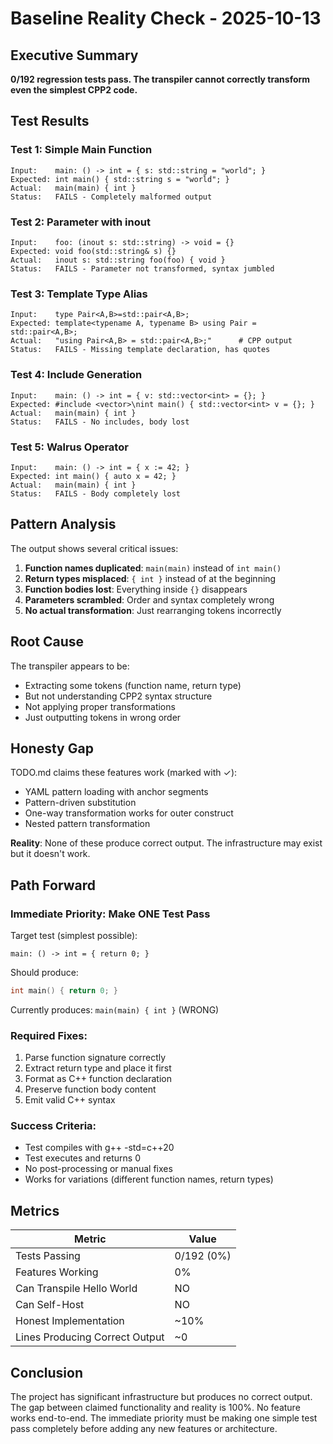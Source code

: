 # Baseline Reality Check - 2025-10-13

## Executive Summary
**0/192 regression tests pass. The transpiler cannot correctly transform even the simplest CPP2 code.**

## Test Results

### Test 1: Simple Main Function
```
Input:    main: () -> int = { s: std::string = "world"; }
Expected: int main() { std::string s = "world"; }
Actual:   main(main) { int }
Status:   FAILS - Completely malformed output
```

### Test 2: Parameter with inout
```
Input:    foo: (inout s: std::string) -> void = {}
Expected: void foo(std::string& s) {}
Actual:   inout s: std::string foo(foo) { void }
Status:   FAILS - Parameter not transformed, syntax jumbled
```

### Test 3: Template Type Alias
```
Input:    type Pair<A,B>=std::pair<A,B>;
Expected: template<typename A, typename B> using Pair = std::pair<A,B>;
Actual:   "using Pair<A,B> = std::pair<A,B>;"      # CPP output
Status:   FAILS - Missing template declaration, has quotes
```

### Test 4: Include Generation
```
Input:    main: () -> int = { v: std::vector<int> = {}; }
Expected: #include <vector>\nint main() { std::vector<int> v = {}; }
Actual:   main(main) { int }
Status:   FAILS - No includes, body lost
```

### Test 5: Walrus Operator
```
Input:    main: () -> int = { x := 42; }
Expected: int main() { auto x = 42; }
Actual:   main(main) { int }
Status:   FAILS - Body completely lost
```

## Pattern Analysis

The output shows several critical issues:

1. **Function names duplicated**: `main(main)` instead of `int main()`
2. **Return types misplaced**: `{ int }` instead of at the beginning
3. **Function bodies lost**: Everything inside `{}` disappears
4. **Parameters scrambled**: Order and syntax completely wrong
5. **No actual transformation**: Just rearranging tokens incorrectly

## Root Cause

The transpiler appears to be:
- Extracting some tokens (function name, return type)
- But not understanding CPP2 syntax structure
- Not applying proper transformations
- Just outputting tokens in wrong order

## Honesty Gap

TODO.md claims these features work (marked with ✓):
- YAML pattern loading with anchor segments
- Pattern-driven substitution
- One-way transformation works for outer construct
- Nested pattern transformation

**Reality**: None of these produce correct output. The infrastructure may exist but it doesn't work.

## Path Forward

### Immediate Priority: Make ONE Test Pass

Target test (simplest possible):
```cpp2
main: () -> int = { return 0; }
```

Should produce:
```cpp
int main() { return 0; }
```

Currently produces: `main(main) { int }` (WRONG)

### Required Fixes:
1. Parse function signature correctly
2. Extract return type and place it first
3. Format as C++ function declaration
4. Preserve function body content
5. Emit valid C++ syntax

### Success Criteria:
- Test compiles with g++ -std=c++20
- Test executes and returns 0
- No post-processing or manual fixes
- Works for variations (different function names, return types)

## Metrics

| Metric | Value |
|--------|-------|
| Tests Passing | 0/192 (0%) |
| Features Working | 0% |
| Can Transpile Hello World | NO |
| Can Self-Host | NO |
| Honest Implementation | ~10% |
| Lines Producing Correct Output | ~0 |

## Conclusion

The project has significant infrastructure but produces no correct output. The gap between claimed functionality and reality is 100%. No feature works end-to-end. The immediate priority must be making one simple test pass completely before adding any new features or architecture.